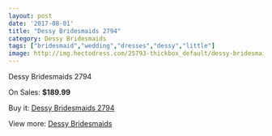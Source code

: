 ```yaml
---
layout: post
date: '2017-08-01'
title: "Dessy Bridesmaids 2794"
category: Dessy Bridesmaids
tags: ["bridesmaid","wedding","dresses","dessy","little"]
image: http://img.hectodress.com/25793-thickbox_default/dessy-bridesmaids-2794.jpg
---
```

Dessy Bridesmaids 2794

On Sales: **$189.99**
<a href="https://www.hectodress.com/dessy-bridesmaids/11999-dessy-bridesmaids-2794.html"><amp-img layout="responsive" width="600" height="600" src="//img.hectodress.com/25793-thickbox_default/dessy-bridesmaids-2794.jpg" alt="Dessy Bridesmaids 2794 0" /></a>
<a href="https://www.hectodress.com/dessy-bridesmaids/11999-dessy-bridesmaids-2794.html"><amp-img layout="responsive" width="600" height="600" src="//img.hectodress.com/25794-thickbox_default/dessy-bridesmaids-2794.jpg" alt="Dessy Bridesmaids 2794 1" /></a>

Buy it: [Dessy Bridesmaids 2794](https://www.hectodress.com/dessy-bridesmaids/11999-dessy-bridesmaids-2794.html "Dessy Bridesmaids 2794")

View more: [Dessy Bridesmaids](https://www.hectodress.com/187-dessy-bridesmaids "Dessy Bridesmaids")